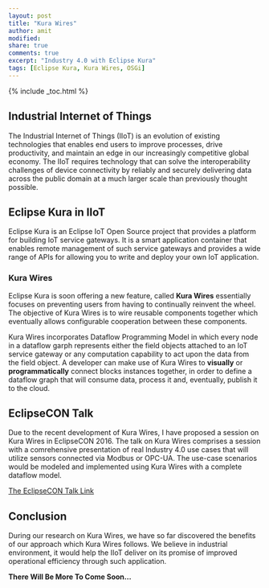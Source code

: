 ```yaml
---
layout: post
title: "Kura Wires"
author: amit
modified:
share: true
comments: true
excerpt: "Industry 4.0 with Eclipse Kura"
tags: [Eclipse Kura, Kura Wires, OSGi]
---
```


{% include _toc.html %}

## Industrial Internet of Things

The Industrial Internet of Things (IIoT) is an evolution of existing technologies that enables end users
to improve processes, drive productivity, and maintain an edge in our increasingly competitive global economy.
The IIoT requires technology that can solve the interoperability challenges of device connectivity by reliably
and securely delivering data across the public domain at a much larger scale than previously thought possible.

## Eclipse Kura in IIoT

Eclipse Kura is an Eclipse IoT Open Source project that provides a platform for building IoT service gateways. It is a smart application container that enables remote management of such service gateways and provides a wide range of APIs for allowing you to write and deploy your own IoT application.

### Kura Wires

Eclipse Kura is soon offering a new feature, called **Kura Wires** essentially focuses on preventing users from having to continually reinvent the wheel. The objective of Kura Wires is to wire reusable components together which eventually allows configurable cooperation between these components.

Kura Wires incorporates Dataflow Programming Model in which every node in a dataflow garph represents either the field objects attached to an IoT service gateway or any computation capability to act upon the data from the field object. A developer can make use of Kura Wires to **visually** or **programmatically** connect blocks instances together, in order to define a dataflow graph that will consume data, process it and, eventually, publish it to the cloud.

## EclipseCON Talk

Due to the recent development of Kura Wires, I have proposed a session on Kura Wires in EclipseCON 2016. The talk on Kura Wires comprises a session with a comrehensive presentation of real Industry 4.0 use cases that will utilize sensors connected via Modbus or OPC-UA. The use-case scenarios would be modeled and implemented using Kura Wires with a complete dataflow model.

[The EclipseCON Talk Link](https://www.eclipsecon.org/europe2016/session/industry-40-eclipse-kura)

## Conclusion

During our research on Kura Wires, we have so far discovered the benefits of our approach which Kura Wires follows. We believe in industrial environment, it would help the IIoT deliver on its promise of improved operational efficiency through such application.

**There Will Be More To Come Soon...**

